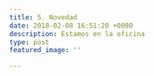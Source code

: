 ```yaml
---
title: 5. Novedad
date: 2018-02-08 16:51:20 +0000
description: Estamos en la oficina
type: post
featured_image: ''

---
```

